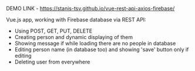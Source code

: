 DEMO LINK - https://stanis-tsv.github.io/vue-rest-api-axios-firebase/

Vue.js app, working with Firebase database via REST API: 
- Using POST, GET, PUT, DELETE
- Creating person and dynamic displaying of them
- Showing message if while loading there are no people in database
- Editing person name (in database too) and showing 'save' button only if editing
- Deleting user from everywhere

